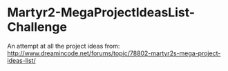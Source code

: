 # Martyr2-MegaProjectIdeasList-Challenge
An attempt at all the project ideas from: http://www.dreamincode.net/forums/topic/78802-martyr2s-mega-project-ideas-list/
